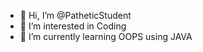 - 👋 Hi, I’m @PatheticStudent
- 👀 I’m interested in Coding
- 🌱 I’m currently learning OOPS using JAVA


<!---
PatheticStudent/PatheticStudent is a ✨ special ✨ repository because its `README.md` (this file) appears on your GitHub profile.
You can click the Preview link to take a look at your changes.
--->
